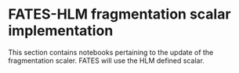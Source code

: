 # FATES-HLM fragmentation scalar implementation

This section contains notebooks pertaining to the update of the fragmentation scaler.  FATES will use the HLM defined scalar.